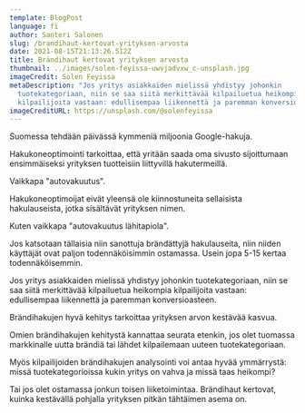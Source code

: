 ```yaml
---
template: BlogPost
language: fi
author: Santeri Salonen
slug: /brandihaut-kertovat-yrityksen-arvosta
date: 2021-08-15T21:13:26.512Z
title: Brändihaut kertovat yrityksen arvosta
thumbnail: ../images/solen-feyissa-uwvjadvxw_c-unsplash.jpg
imageCredit: Solen Feyissa
metaDescription: "Jos yritys asiakkaiden mielissä yhdistyy johonkin
  tuotekategoriaan, niin se saa siitä merkittävää kilpailuetua heikompia
  kilpailijoita vastaan: edullisempaa liikennettä ja paremman konversioasteen."
imageCreditURL: https://unsplash.com/@solenfeyissa
---
```

Suomessa tehdään päivässä kymmeniä miljoonia Google-hakuja.

Hakukoneoptimointi tarkoittaa, että yritään saada oma sivusto sijoittumaan ensimmäiseksi yrityksen tuotteisiin liittyvillä hakutermeillä. 



Vaikkapa "autovakuutus".



Hakukoneoptimoijat eivät yleensä ole kiinnostuneita sellaisista hakulauseista, jotka sisältävät yrityksen nimen.



Kuten vaikkapa "autovakuutus lähitapiola".



Jos katsotaan tällaisia niin sanottuja brändättyjä hakulauseita, niin niiden käyttäjät ovat paljon todennäköisimmin ostamassa. Usein jopa 5-15 kertaa todennäköisemmin.



Jos yritys asiakkaiden mielissä yhdistyy johonkin tuotekategoriaan, niin se saa siitä merkittävää kilpailuetua heikompia kilpailijoita vastaan: edullisempaa liikennettä ja paremman konversioasteen.



Brändihakujen hyvä kehitys tarkoittaa yrityksen arvon kestävää kasvua. 



Omien brändihakujen kehitystä kannattaa seurata etenkin, jos olet tuomassa markkinalle uutta brändiä tai lähdet kilpailemaan uuteen tuotekategoriaan. 



Myös kilpailijoiden brändihakujen analysointi voi antaa hyvää ymmärrystä: missä tuotekategorioissa kukin yritys on vahva ja missä taas heikompi? 



Tai jos olet ostamassa jonkun toisen liiketoimintaa. Brändihaut kertovat, kuinka kestävällä pohjalla yrityksen pitkän tähtäimen asema on.